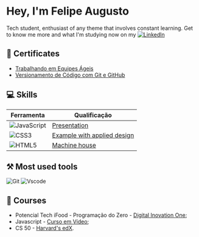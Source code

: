 
# Hey, I'm Felipe Augusto

Tech student, enthusiast of any theme that involves constant learning. Get to know me more and what I'm studying now on my [![LinkedIn](https://img.shields.io/badge/LinkedIn-0077B5?style=for-the-badge&logo=linkedin&logoColor=white)](https://www.linkedin.com/in/felipe-augusto-3b651184/)

## 📃 Certificates

- [Trabalhando em Equipes Ágeis](https://www.dio.me/certificate/49F065D6/share)
- [Versionamento de Código com Git e GitHub](https://www.dio.me/certificate/AE4D868E/share)

## 💻 Skills

| Ferramenta | Qualificação |
|------|---------|
| ![JavaScript](https://img.shields.io/badge/JavaScript-F7DF1E?style=for-the-badge&logo=javascript&logoColor=black) | [Presentation]() |
| ![CSS3](https://img.shields.io/badge/CSS3-1572B6?style=for-the-badge&logo=css3&logoColor=white) | [Example with applied design]() |
| ![HTML5](https://img.shields.io/badge/HTML5-E34F26?style=for-the-badge&logo=html5&logoColor=white) | [Machine house]() |

## ⚒️ Most used tools

![Git](https://img.shields.io/badge/GIT-E44C30?style=for-the-badge&logo=git&logoColor=white)
![Vscode](https://img.shields.io/badge/Vscode-007ACC?style=for-the-badge&logo=visual-studio-code&logoColor=white)


## 🏫 Courses

- Potencial Tech iFood - Programação do Zero - [Digital Inovation One](https://www.dio.me/en);
- Javascript - [Curso em Vídeo](https://www.cursoemvideo.com/);
- CS 50 - [Harvard's edX](https://learning.edx.org/course/course-v1:HarvardX+CS50+X/home).
